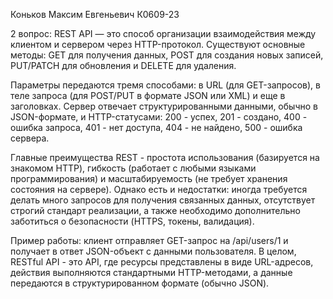 Коньков Максим Евгеньевич К0609-23


2 вопрос:
REST API — это способ организации взаимодействия между клиентом и сервером через HTTP-протокол. Существуют основные методы: GET для получения данных, POST для создания новых записей, PUT/PATCH для обновления и DELETE для удаления. 

Параметры передаются тремя способами: в URL (для GET-запросов), в теле запроса (для POST/PUT в формате JSON или XML) и еще в заголовках. Сервер отвечает структурированными данными, обычно в JSON-формате, и HTTP-статусами: 200 - успех, 201 - создано, 400 - ошибка запроса, 401 - нет доступа, 404 - не найдено, 500 - ошибка сервера.

Главные преимущества REST - простота использования (базируется на знакомом HTTP), гибкость (работает с любыми языками программирования) и масштабируемость (не требует хранения состояния на сервере). Однако есть и недостатки: иногда требуется делать много запросов для получения связанных данных, отсутствует строгий стандарт реализации, а также необходимо дополнительно заботиться о безопасности (HTTPS, токены, валидация).

Пример работы: клиент отправляет GET-запрос на /api/users/1 и получает в ответ JSON-объект с данными пользователя. В целом, RESTful API - это API, где ресурсы представлены в виде URL-адресов, действия выполняются стандартными HTTP-методами, а данные передаются в структурированном формате (обычно JSON).
